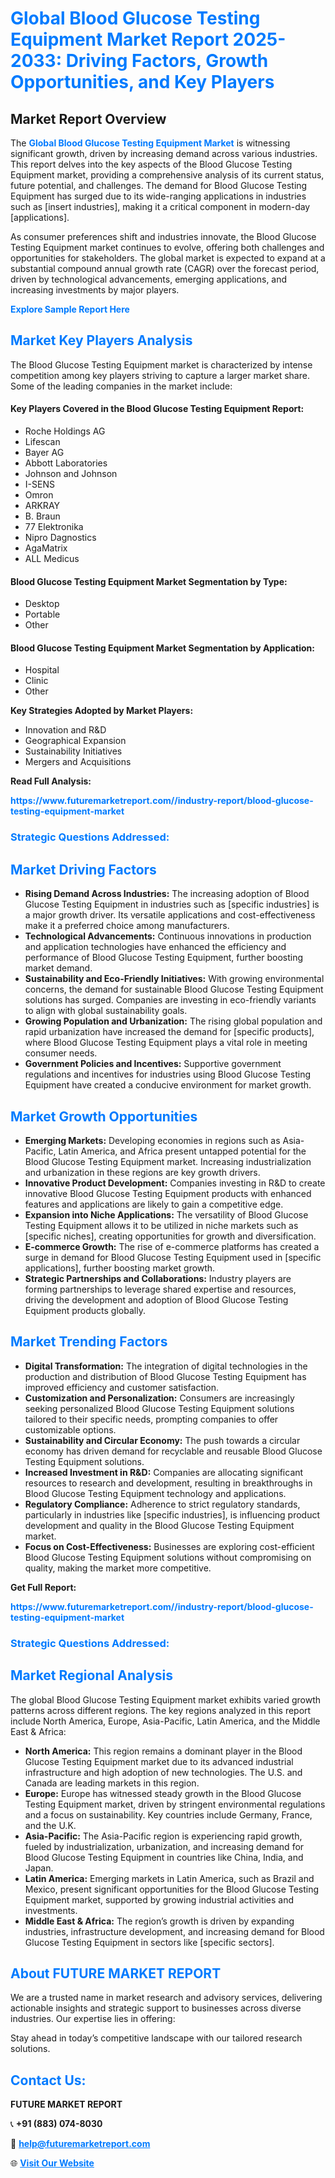 <h1 style="color: #007BFF;">Global Blood Glucose Testing Equipment Market Report 2025-2033: Driving Factors, Growth Opportunities, and Key Players</h1>

<section id="overview">
<h2>Market Report Overview</h2>
<p>The <a href="https://www.futuremarketreport.com//industry-report/blood-glucose-testing-equipment-market" style="color: #007BFF; text-decoration: none;"><strong>Global Blood Glucose Testing Equipment Market</strong></a> is witnessing significant growth, driven by increasing demand across various industries. This report delves into the key aspects of the Blood Glucose Testing Equipment market, providing a comprehensive analysis of its current status, future potential, and challenges. The demand for Blood Glucose Testing Equipment has surged due to its wide-ranging applications in industries such as [insert industries], making it a critical component in modern-day [applications].</p>
<p>As consumer preferences shift and industries innovate, the Blood Glucose Testing Equipment market continues to evolve, offering both challenges and opportunities for stakeholders. The global market is expected to expand at a substantial compound annual growth rate (CAGR) over the forecast period, driven by technological advancements, emerging applications, and increasing investments by major players.</p>
</section>

<section id="overview">
<p><a href="https://www.futuremarketreport.com//request-sample/reportId=86244" style="color: #007BFF; text-decoration: none;"><strong>Explore Sample Report Here</strong></a></p>
</section>

<section id="key-players">
<h2 style="color: #007BFF;">Market Key Players Analysis</h2>
<p>The Blood Glucose Testing Equipment market is characterized by intense competition among key players striving to capture a larger market share. Some of the leading companies in the market include:</p>
<h4>Key Players Covered in the Blood Glucose Testing Equipment Report:</h4>
<ul><li>Roche Holdings AG</li><li>Lifescan</li><li>Bayer AG</li><li>Abbott Laboratories</li><li>Johnson and Johnson</li><li>I-SENS</li><li>Omron</li><li>ARKRAY</li><li>B. Braun</li><li>77 Elektronika</li><li>Nipro Dagnostics</li><li>AgaMatrix</li><li>ALL Medicus</li></ul>
<h4>Blood Glucose Testing Equipment Market Segmentation by Type:</h4>
<ul><li>Desktop</li><li>Portable</li><li>Other</li></ul>

<h4>Blood Glucose Testing Equipment Market Segmentation by Application:</h4>
<ul><li>Hospital</li><li>Clinic</li><li>Other</li></ul>
<p><strong>Key Strategies Adopted by Market Players:</strong></p>
<ul>
<li>Innovation and R&D</li>
<li>Geographical Expansion</li>
<li>Sustainability Initiatives</li>
<li>Mergers and Acquisitions</li>
</ul>
</section>

<section>
<p><strong>Read Full Analysis: </strong></p><a href="https://www.futuremarketreport.com//industry-report/blood-glucose-testing-equipment-market" style="color: #007BFF; text-decoration: none;"><strong>https://www.futuremarketreport.com//industry-report/blood-glucose-testing-equipment-market</strong></a>
<h3 style="color: #007BFF;">Strategic Questions Addressed:</h3>
</section>

<section id="driving-factors">
<h2 style="color: #007BFF;">Market Driving Factors</h2>
<ul>
<li><strong>Rising Demand Across Industries:</strong> The increasing adoption of Blood Glucose Testing Equipment in industries such as [specific industries] is a major growth driver. Its versatile applications and cost-effectiveness make it a preferred choice among manufacturers.</li>
<li><strong>Technological Advancements:</strong> Continuous innovations in production and application technologies have enhanced the efficiency and performance of Blood Glucose Testing Equipment, further boosting market demand.</li>
<li><strong>Sustainability and Eco-Friendly Initiatives:</strong> With growing environmental concerns, the demand for sustainable Blood Glucose Testing Equipment solutions has surged. Companies are investing in eco-friendly variants to align with global sustainability goals.</li>
<li><strong>Growing Population and Urbanization:</strong> The rising global population and rapid urbanization have increased the demand for [specific products], where Blood Glucose Testing Equipment plays a vital role in meeting consumer needs.</li>
<li><strong>Government Policies and Incentives:</strong> Supportive government regulations and incentives for industries using Blood Glucose Testing Equipment have created a conducive environment for market growth.</li>
</ul>
</section>

<section id="growth-opportunities">
<h2 style="color: #007BFF;">Market Growth Opportunities</h2>
<ul>
<li><strong>Emerging Markets:</strong> Developing economies in regions such as Asia-Pacific, Latin America, and Africa present untapped potential for the Blood Glucose Testing Equipment market. Increasing industrialization and urbanization in these regions are key growth drivers.</li>
<li><strong>Innovative Product Development:</strong> Companies investing in R&D to create innovative Blood Glucose Testing Equipment products with enhanced features and applications are likely to gain a competitive edge.</li>
<li><strong>Expansion into Niche Applications:</strong> The versatility of Blood Glucose Testing Equipment allows it to be utilized in niche markets such as [specific niches], creating opportunities for growth and diversification.</li>
<li><strong>E-commerce Growth:</strong> The rise of e-commerce platforms has created a surge in demand for Blood Glucose Testing Equipment used in [specific applications], further boosting market growth.</li>
<li><strong>Strategic Partnerships and Collaborations:</strong> Industry players are forming partnerships to leverage shared expertise and resources, driving the development and adoption of Blood Glucose Testing Equipment products globally.</li>
</ul>
</section>

<section id="trending-factors">
<h2 style="color: #007BFF;">Market Trending Factors</h2>
<ul>
<li><strong>Digital Transformation:</strong> The integration of digital technologies in the production and distribution of Blood Glucose Testing Equipment has improved efficiency and customer satisfaction.</li>
<li><strong>Customization and Personalization:</strong> Consumers are increasingly seeking personalized Blood Glucose Testing Equipment solutions tailored to their specific needs, prompting companies to offer customizable options.</li>
<li><strong>Sustainability and Circular Economy:</strong> The push towards a circular economy has driven demand for recyclable and reusable Blood Glucose Testing Equipment solutions.</li>
<li><strong>Increased Investment in R&D:</strong> Companies are allocating significant resources to research and development, resulting in breakthroughs in Blood Glucose Testing Equipment technology and applications.</li>
<li><strong>Regulatory Compliance:</strong> Adherence to strict regulatory standards, particularly in industries like [specific industries], is influencing product development and quality in the Blood Glucose Testing Equipment market.</li>
<li><strong>Focus on Cost-Effectiveness:</strong> Businesses are exploring cost-efficient Blood Glucose Testing Equipment solutions without compromising on quality, making the market more competitive.</li>
</ul>
</section>

<section>
<p><strong>Get Full Report: </strong></p><a href="https://www.futuremarketreport.com//industry-report/blood-glucose-testing-equipment-market" style="color: #007BFF; text-decoration: none;"><strong>https://www.futuremarketreport.com//industry-report/blood-glucose-testing-equipment-market</strong></a>
<h3 style="color: #007BFF;">Strategic Questions Addressed:</h3>
</section>


<section id="regional-analysis">
<h2 style="color: #007BFF;">Market Regional Analysis</h2>
<p>The global Blood Glucose Testing Equipment market exhibits varied growth patterns across different regions. The key regions analyzed in this report include North America, Europe, Asia-Pacific, Latin America, and the Middle East & Africa:</p>
<ul>
<li><strong>North America:</strong> This region remains a dominant player in the Blood Glucose Testing Equipment market due to its advanced industrial infrastructure and high adoption of new technologies. The U.S. and Canada are leading markets in this region.</li>
<li><strong>Europe:</strong> Europe has witnessed steady growth in the Blood Glucose Testing Equipment market, driven by stringent environmental regulations and a focus on sustainability. Key countries include Germany, France, and the U.K.</li>
<li><strong>Asia-Pacific:</strong> The Asia-Pacific region is experiencing rapid growth, fueled by industrialization, urbanization, and increasing demand for Blood Glucose Testing Equipment in countries like China, India, and Japan.</li>
<li><strong>Latin America:</strong> Emerging markets in Latin America, such as Brazil and Mexico, present significant opportunities for the Blood Glucose Testing Equipment market, supported by growing industrial activities and investments.</li>
<li><strong>Middle East & Africa:</strong> The region’s growth is driven by expanding industries, infrastructure development, and increasing demand for Blood Glucose Testing Equipment in sectors like [specific sectors].</li>
</ul>
</section>

<footer>
<h2 style="color: #007BFF;">About FUTURE MARKET REPORT</h2>
<p>We are a trusted name in market research and advisory services, delivering actionable insights and strategic support to businesses across diverse industries. Our expertise lies in offering:</p>

<p>Stay ahead in today’s competitive landscape with our tailored research solutions.</p>

<h2 style="color: #007BFF;">Contact Us:</h2>
<p><strong>FUTURE MARKET REPORT</strong></p>
<p>📞 <strong>+91 (883) 074-8030</strong></p>
<p>📧 <strong><a href="mailto:help@futuremarketreport.com" style="color: #007BFF;">help@futuremarketreport.com</a></strong></p>
<p>🌐 <strong><a href="https://www.futuremarketreport.com/" style="color: #007BFF;">Visit Our Website</a></strong></p>
</footer>